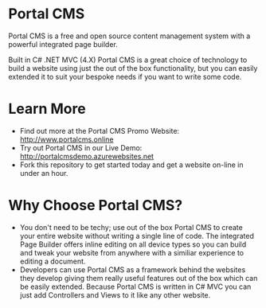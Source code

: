 # Portal CMS

Portal CMS is a free and open source content management system with a powerful integrated page builder. 

Built in C# .NET MVC (4.X) Portal CMS is a great choice of technology to build a website using just the out of the box functionality, but you can easily extended it to suit your bespoke needs if you want to write some code.

# Learn More

 - Find out more at the Portal CMS Promo Website: http://www.portalcms.online
 - Try out Portal CMS in our Live Demo: http://portalcmsdemo.azurewebsites.net
 - Fork this repository to get started today and get a website on-line in under an hour.


# Why Choose Portal CMS?

- You don't need to be techy; use out of the box Portal CMS to create your entire website without writing a single line of code. The integrated Page Builder offers inline editing on all device types so you can build and tweak your website from anywhere with a similiar experience to editing a document.
- Developers can use Portal CMS as a framework behind the websites they develop giving them really useful features out of the box which can be easily extended. Because Portal CMS is written in C# MVC you can just add Controllers and Views to it like any other website.
